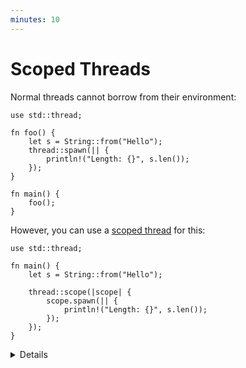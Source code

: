 ```yaml
---
minutes: 10
---
```

# Scoped Threads

Normal threads cannot borrow from their environment:

```rust,editable,compile_fail
use std::thread;

fn foo() {
    let s = String::from("Hello");
    thread::spawn(|| {
        println!("Length: {}", s.len());
    });
}

fn main() {
    foo();
}
```

However, you can use a [scoped thread][1] for this:

```rust,editable
use std::thread;

fn main() {
    let s = String::from("Hello");

    thread::scope(|scope| {
        scope.spawn(|| {
            println!("Length: {}", s.len());
        });
    });
}
```

[1]: https://doc.rust-lang.org/std/thread/fn.scope.html

<details>
    
* The reason for that is that when the `thread::scope` function completes, all the threads are guaranteed to be joined, so they can return borrowed data.
* Normal Rust borrowing rules apply: you can either borrow mutably by one thread, or immutably by any number of threads.
    
</details>
